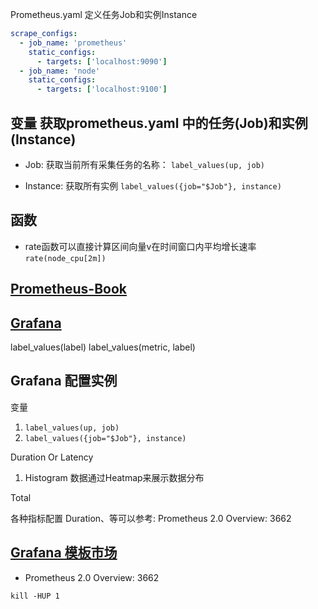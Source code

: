 Prometheus.yaml
定义任务Job和实例Instance
```yaml
scrape_configs:
  - job_name: 'prometheus'
    static_configs:
      - targets: ['localhost:9090']
  - job_name: 'node'
    static_configs:
      - targets: ['localhost:9100']
```


## 变量 获取prometheus.yaml 中的任务(Job)和实例(Instance)
* Job: 获取当前所有采集任务的名称： `label_values(up, job)` 

* Instance: 获取所有实例 `label_values({job="$Job"}, instance)`


## 函数
* rate函数可以直接计算区间向量v在时间窗口内平均增长速率
`rate(node_cpu[2m])`

## [Prometheus-Book](https://yunlzheng.gitbook.io/prometheus-book/parti-prometheus-ji-chu/promql/prometheus-query-language)


## [Grafana](https://yunlzheng.gitbook.io/prometheus-book/part-ii-prometheus-jin-jie/grafana/templating)

label_values(label)
label_values(metric, label)


## Grafana 配置实例
变量
1. `label_values(up, job)` 
2. `label_values({job="$Job"}, instance)`

Duration Or Latency
1. Histogram 数据通过Heatmap来展示数据分布

Total

各种指标配置 Duration、等可以参考:  Prometheus 2.0 Overview: 3662

## [Grafana 模板市场](https://grafana.com/grafana/dashboards)
* Prometheus 2.0 Overview: 3662 

```
kill -HUP 1
```

